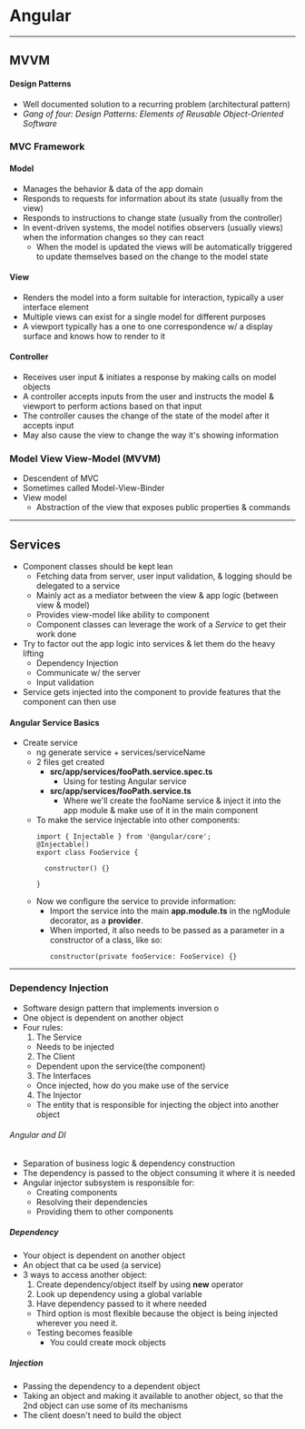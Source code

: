 # Angular
---------
## MVVM

#### Design Patterns
  * Well documented solution to a recurring problem (architectural pattern)
  * *Gang of four: Design Patterns: Elements of Reusable Object-Oriented Software*

### MVC Framework

#### Model
* Manages the behavior & data of the app domain
* Responds to requests for information about its state (usually from the view)
* Responds to instructions to change state (usually from the controller)
* In event-driven systems, the model notifies observers (usually views) when the information changes so they can react
  * When the model is updated the views will be automatically triggered to update themselves based on the change to the model state

#### View
* Renders the model into a form suitable for interaction, typically a user interface element
* Multiple views can exist for a single model for different purposes
* A viewport typically has a one to one correspondence w/ a display surface and knows how to render to it

#### Controller
* Receives user input & initiates a response by making calls on model objects
* A controller accepts inputs from the user and instructs the model & viewport to perform actions based on that input
* The controller causes the change of the state of the model after it accepts input
* May also cause the view to change the way it's showing information

### Model View View-Model (MVVM)
* Descendent of MVC
* Sometimes called Model-View-Binder
* View model
  * Abstraction of the view that exposes public properties & commands
------
## Services

* Component classes should be kept lean
  * Fetching data from server, user input validation, & logging should be delegated to a service
  * Mainly act as a mediator between the view & app logic (between view & model)
  * Provides view-model like ability to component
  * Component classes can leverage the work of a *Service* to get their work done
* Try to factor out the app logic into services & let them do the heavy lifting
  * Dependency Injection
  * Communicate w/ the server
  * Input validation
* Service gets injected into the component to provide features that the component can then use

#### Angular Service Basics
  * Create service
    * ng generate service + services/serviceName
    * 2 files get created
      * **src/app/services/fooPath.service.spec.ts**
        * Using for testing Angular service
      * **src/app/services/fooPath.service.ts**
        * Where we'll create the fooName service & inject it into the app module & make use of it in the main component
    * To make the service injectable into other components:
      ```
      import { Injectable } from '@angular/core';
      @Injectable()
      export class FooService {

        constructor() {}

      }
      ```
    * Now we configure the service to provide information:
      * Import the service into the main **app.module.ts** in the ngModule decorator, as a **provider**.
      * When imported, it also needs to be passed as a parameter in a constructor of a class, like so:
        ```
        constructor(private fooService: FooService) {}
        ```

---

### Dependency Injection

* Software design pattern that implements inversion o
* One object is dependent on another object
* Four rules:
  1. The Service
    * Needs to be injected
  2. The Client
    * Dependent upon the service(the component)
  3. The Interfaces
    * Once injected, how do you make use of the service
  4. The Injector
    * The entity that is responsible for injecting the object into another object

###### Angular and DI
  * Separation of business logic & dependency construction
  * The dependency is passed to the object consuming it where it is needed
  * Angular injector subsystem is responsible for:
    * Creating components
    * Resolving their dependencies
    * Providing them to other components
##### Dependency
  * Your object is dependent on another object
  * An object that ca be used (a service)
  * 3 ways to access another object:
    1. Create dependency/object itself by using **new** operator
    2. Look up dependency using a global variable
    3. Have dependency passed to it where needed
    * Third option is most flexible because the object is being injected wherever you need it.
    * Testing becomes feasible
      * You could create mock objects

##### Injection
  * Passing the dependency to a dependent object
  * Taking an object and making it available to another object, so that the 2nd object can use some of its mechanisms
  * The client doesn't need to build the object
